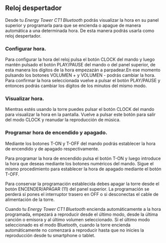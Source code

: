 ## Reloj despertador
Desde tu *Energy Tower CT1 Bluetooth* podrás visualizar la hora en su panel superior y programarla para que se encienda o apague de manera automática a una determinada hora. De esta manera podrás usarla como reloj despertador.

### Configurar hora.
Para configurar la hora del reloj pulsa el botón CLOCK del mando y luego mantén pulsado el botón PLAY/PAUSE del mando o del panel superior, de esta manera los dígitos de la hora empezazán a parpadear.En ese momento pulsando los botones VOLUMEN + y VOLUMEN - podrás cambiar la hora. Para confirmar la hora seleccionada vuelve a pulsar el botón PLAY/PAUSE y entonces podrás cambiar los dígitos de los minutos del mismo modo.

### Visualizar hora.
Mientras estés usando la torre puedes pulsar el botón CLOCK del mando para visualizar la hora en la pantalla. Vuelve a pulsar este botón para salir del modo CLOCK y reanudar la reproducción de música.

### Programar hora de encendido y apagado.
Mediante los botones  T-ON y T-OFF del mando podrás establecer la hora de encendido y de apagado respectivamente.

Para programar la hora de encendido pulsa el botón T-ON y luego introduce la hora que deseas mediante los botones numéricos del mando. Sigue el mismo procedimiento para establecer la hora de apagado mediante el botón T-OFF.

Para conservar la programación establecida debes apagar la torre desde el botón ENCENDER/APAGAR (11) del panel superior. La programación se perderá si pones el interruptor trasero en OFF o si desconectas el cable de alimentación de la torre.

Cuando tu *Energy Tower CT1 Bluetooth* encienda automáticamente a la hora programada, empezará a reproducir desde el último modo, desde la última canción o emisora y al último volumen seleccionado. Si el último modo seleccionado es el modo Bluetooth, cuando la torre encienda automáticamente no comenzará a reproducir hasta que no inicies la reproducción desde tu smartphone o tablet.


